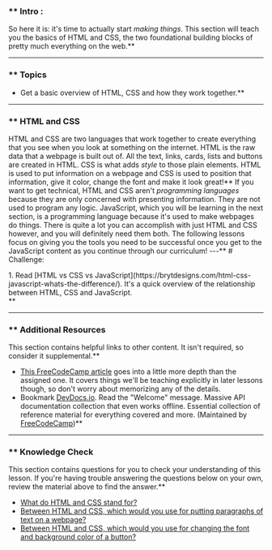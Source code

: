 ### ** Intro :
>
So here it is: it's time to actually start _making things_. This section will teach you the basics of HTML and CSS, the two foundational building blocks of pretty much everything on the web.** 

---


### ** Topics
* Get a basic overview of HTML, CSS and how they work together.** 

---


### ** HTML and CSS
HTML and CSS are two languages that work together to create everything that you see when you look at something on the internet. HTML is the raw data that a webpage is built out of. All the text, links, cards, lists and buttons are created in HTML. CSS is what adds _style_ to those plain elements. HTML is used to put information on a webpage and CSS is used to position that information, give it color, change the font and make it look great!** If you want to get technical, HTML and CSS aren't _programming languages_ because they are only concerned with presenting information. They are not used to program any logic. JavaScript, which you will be learning in the next section, is a programming language because it's used to make webpages do things. There is quite a lot you can accomplish with just HTML and CSS however, and you will definitely need them both. The following lessons focus on giving you the tools you need to be successful once you get to the JavaScript content as you continue through our curriculum!
---** # Challenge:
<div class="lesson-content__panel" markdown="1">
1. Read [HTML vs CSS vs JavaScript](https://brytdesigns.com/html-css-javascript-whats-the-difference/). It's a quick overview of the relationship between HTML, CSS and JavaScript.
</div>** 

---


### ** Additional Resources
This section contains helpful links to other content. It isn't required, so consider it supplemental.** 

* [This FreeCodeCamp article](https://www.freecodecamp.org/news/html-css-and-javascript-explained-for-beginners/) goes into a little more depth than the assigned one. It covers things we'll be teaching explicitly in later lessons though, so don't worry about memorizing any of the details.
* Bookmark [DevDocs.io](https://devdocs.io). Read the "Welcome" message. Massive API documentation collection that even works offline. Essential collection of reference material for everything covered and more. (Maintained by [FreeCodeCamp](https://freecodecamp.org))** 

---


### ** Knowledge Check
This section contains questions for you to check your understanding of this lesson. If you're having trouble answering the questions below on your own, review the material above to find the answer.** 

* <a class="knowledge-check-link" href="https://brytdesigns.com/html-css-javascript-whats-the-difference/#What_is_HTML">What do HTML and CSS stand for?</a>
* <a class="knowledge-check-link" href="#html-and-css">Between HTML and CSS, which would you use for putting paragraphs of text on a webpage?</a>
* <a class="knowledge-check-link" href="#html-and-css">Between HTML and CSS, which would you use for changing the font and background color of a button?</a>
